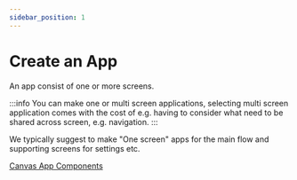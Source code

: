 ```yaml
---
sidebar_position: 1
---
```


# Create an App
An app consist of one or more screens. 

:::info
You can make one or multi screen applications, selecting multi screen application comes with the cost of e.g. having to consider what need to be shared across screen, e.g. navigation.
:::

We typically suggest to make "One screen" apps for the main flow and supporting screens for settings etc.

[Canvas App Components](../powerapps/glossary/Canvas-App-Components)

